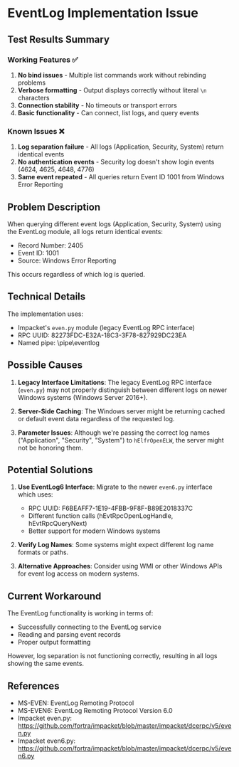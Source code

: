 # EventLog Implementation Issue

## Test Results Summary

### Working Features ✅
1. **No bind issues** - Multiple list commands work without rebinding problems
2. **Verbose formatting** - Output displays correctly without literal `\n` characters
3. **Connection stability** - No timeouts or transport errors
4. **Basic functionality** - Can connect, list logs, and query events

### Known Issues ❌
1. **Log separation failure** - All logs (Application, Security, System) return identical events
2. **No authentication events** - Security log doesn't show login events (4624, 4625, 4648, 4776)
3. **Same event repeated** - All queries return Event ID 1001 from Windows Error Reporting

## Problem Description

When querying different event logs (Application, Security, System) using the EventLog module, all logs return identical events:
- Record Number: 2405
- Event ID: 1001  
- Source: Windows Error Reporting

This occurs regardless of which log is queried.

## Technical Details

The implementation uses:
- Impacket's `even.py` module (legacy EventLog RPC interface)
- RPC UUID: 82273FDC-E32A-18C3-3F78-827929DC23EA
- Named pipe: \\pipe\\eventlog

## Possible Causes

1. **Legacy Interface Limitations**: The legacy EventLog RPC interface (`even.py`) may not properly distinguish between different logs on newer Windows systems (Windows Server 2016+).

2. **Server-Side Caching**: The Windows server might be returning cached or default event data regardless of the requested log.

3. **Parameter Issues**: Although we're passing the correct log names ("Application", "Security", "System") to `hElfrOpenELW`, the server might not be honoring them.

## Potential Solutions

1. **Use EventLog6 Interface**: Migrate to the newer `even6.py` interface which uses:
   - RPC UUID: F6BEAFF7-1E19-4FBB-9F8F-B89E2018337C
   - Different function calls (hEvtRpcOpenLogHandle, hEvtRpcQueryNext)
   - Better support for modern Windows systems

2. **Verify Log Names**: Some systems might expect different log name formats or paths.

3. **Alternative Approaches**: Consider using WMI or other Windows APIs for event log access on modern systems.

## Current Workaround

The EventLog functionality is working in terms of:
- Successfully connecting to the EventLog service
- Reading and parsing event records
- Proper output formatting

However, log separation is not functioning correctly, resulting in all logs showing the same events.

## References

- MS-EVEN: EventLog Remoting Protocol
- MS-EVEN6: EventLog Remoting Protocol Version 6.0
- Impacket even.py: https://github.com/fortra/impacket/blob/master/impacket/dcerpc/v5/even.py
- Impacket even6.py: https://github.com/fortra/impacket/blob/master/impacket/dcerpc/v5/even6.py